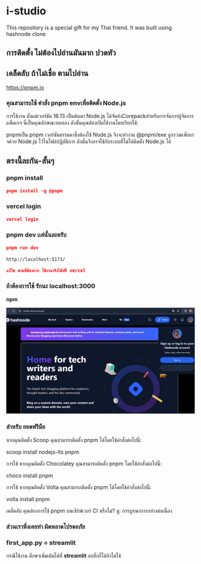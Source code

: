 # i-studio

This repository is a special gift for my Thai friend. It was built using hashnode clone

## การติดตั้ง ไม่ต้องไปอ่านมันมาก ปวดหัว

## เคล็ดลับ ถ้าไม่เชื่อ ตามไปอ่าน

https://pnpm.io

### คุณสามารถใช้ คำสั่ง pnpm envเพื่อติดตั้ง Node.js

การใช้งาน
ตั้งแต่เวอร์ชัน 16.13 เป็นต้นมา Node.js ได้จัดส่งCorepackสำหรับการจัดการผู้จัดการแพ็คเกจ นี่เป็นคุณลักษณะทดลอง ดังนั้นคุณต้องเปิดใช้งานโดยเรียกใช้:

pnpmเป็น pnpm เวอร์ชันธรรมดาซึ่งต้องใช้ Node.js จึงจะทำงาน
@pnpm/exe ถูกรวมแพ็กเกจด้วย Node.js ไว้ในไฟล์ปฏิบัติการ ดังนั้นจึงอาจใช้กับระบบที่ไม่ได้ติดตั้ง Node.js ได้

## ตรงนี้ละกัน-สั้นๆ

### pnpm install

```json
pnpm install -g @pnpm
```

### vercel login

```json
vercel login
```

### pnpm dev เเค่นั้นละครับ

```json
pnpm run dev
```

```
http://localhost:5173/
```

```json
แก้ไข ตามที่ต้องการ ใช้งานจริงได้ฟรี vercel
```
### ถ้าต้องการใช้ รักนะ localhost:3000
**npm**

<p align="center">
  <a href="https://i-studio-steel.vercel.app">
    <img src="/public/WhatsApp Image.png" alt="WhatsApp Image" />
  </a>

### สำหรับ ยอดฟรีมือ
หากคุณติดตั้ง Scoop คุณสามารถติดตั้ง pnpm ได้โดยใช้คำสั่งต่อไปนี้:

scoop install nodejs-lts pnpm

การใช้
หากคุณติดตั้ง Chocolatey คุณสามารถติดตั้ง pnpm โดยใช้คำสั่งต่อไปนี้:

choco install pnpm

การใช้
หากคุณติดตั้ง Volta คุณสามารถติดตั้ง pnpm ได้โดยใช้คำสั่งต่อไปนี้:

volta install pnpm

เคล็ดลับ
คุณต้องการใช้ pnpm บนเซิร์ฟเวอร์ CI หรือไม่? ดู: การบูรณาการอย่างต่อเนื่อง

### ส่วนเราพึ่งเคยทำ ผิดพลาดโปรดอภัย

### first_app.py = streamlit
กรณีใช้งาน ศึกษาเพิ่มเติมได้ที่ **streamlit** ลบทิ้งก็ได้ถ้าไม่ใช้
